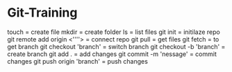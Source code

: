 # Git-Training

touch = create file
mkdir = create folder
ls = list files
git init = initilaze repo
git remote add origin <''''> = connect repo
git pull = get files
git fetch = to get branch
git checkout 'branch' = switch branch
git checkout -b 'branch' = create branch
git add . = add changes
git commit -m 'nessage' = commit changes
git push origin 'branch' = push changes
